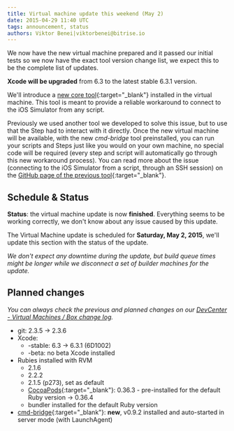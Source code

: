 ```yaml
---
title: Virtual machine update this weekend (May 2)
date: 2015-04-29 11:40 UTC
tags: announcement, status
authors: Viktor Benei|viktorbenei@bitrise.io
---
```


We now have the new virtual machine prepared and it
passed our initial tests so we now have the exact tool
version change list, we expect this to be the complete list of updates.

**Xcode will be upgraded** from 6.3 to the latest stable 6.3.1 version.

We'll introduce a [new core tool](https://github.com/bitrise-io/cmd-bridge){:target="_blank"} installed
in the virtual machine. This tool is meant to provide a reliable workaround
to connect to the iOS Simulator from any script.

Previously we used another tool we developed to solve this issue, but
to use that the Step had to interact with it directly.
Once the new virtual machine will be available, with the new *cmd-bridge* tool preinstalled,
you can run your scripts and Steps just like you would on your own machine,
no special code will be required (every step and script will automatically
go through this new workaround process). You can read more about
the issue (connecting to the iOS Simulator from a script, through an SSH session) on
the [GitHub page of the previous tool](https://github.com/bitrise-io/xcodebuild-unittest-miniserver){:target="_blank"}.


## Schedule & Status

**Status**: the virtual machine update is now **finished**.
Everything seems to be working correctly, we don't know
about any issue caused by this update.

The Virtual Machine update is scheduled for **Saturday, May 2, 2015**,
we'll update this section with the status of the update.

*We don't expect any downtime during the update, but build queue
times might be longer while we disconnect a set of
builder machines for the update.*


## Planned changes

*You can always check the previous and planned changes
on our [DevCenter - Virtual Machines / Box change log](http://devcenter.bitrise.io/docs/vm-box-changelog.html).*

* git: 2.3.5 -> 2.3.6
* Xcode:
  * -stable: 6.3 -> 6.3.1 (6D1002)
  * -beta: no beta Xcode installed
* Rubies installed with RVM
  * 2.1.6
  * 2.2.2
  * 2.1.5 (p273), set as default
  * [CocoaPods](http://cocoapods.org/){:target="_blank"}: 0.36.3 - pre-installed for the default Ruby version -> 0.36.4
  * bundler installed for the default Ruby version
* [cmd-bridge](https://github.com/bitrise-io/cmd-bridge){:target="_blank"}: **new**, v0.9.2 installed and auto-started in server mode (with LaunchAgent)
